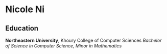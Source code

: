 # Nicole Ni

## Education
**Northeastern University**, Khoury College of Computer Sciences
*Bachelor of Science in Computer Science, Minor in Mathematics*